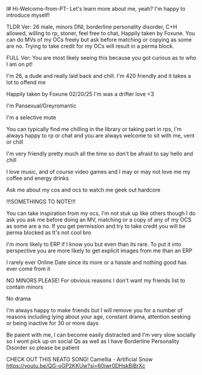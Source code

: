 I# Hi-Welcome-from-PT-
Let's learn more about me, yeah? I'm happy to introduce myself!

TLDR Ver: 26 male, minors DNI, borderline personality disorder, C+H allowed, willing to rp, stoner, feel free to chat, Happily taken by Foxune. You can do MVs of my OCs freely but ask before matching or copying as some are no. Trying to take credit for my OCs will result in a perma block.



FULL Ver: You are most likely seeing this because you got curious as to who I am on pt!

I'm 26, a dude and really laid back and chill. I'm 420 friendly and it takes a lot to offend me

Happily taken by Foxune 02/20/25 I'm was a drifter love <3

I'm Pansexual/Greyromantic

I'm a selective mute

You can typically find me chilling in the library or taking part in rps, I'm always happy to rp or chat and you are always welcome to sit with me, vent or chill

I'm very friendly pretty much all the time so don't be afraid to say hello and chill

I love music, and of course video games and I may or may not love me my coffee and energy drinks

Ask me about my cos and ocs to watch me geek out hardcore

!!!SOMETHINGS TO NOTE!!!

You can take inspiration from my ocs, I'm not stuk up like others though I do ask you ask me before doing an MV, matching or a copy of any of my OCS as some are a no. If you get permission and try to take credit you will be perma blocked as It's not cool bro

I'm more likely to ERP if I know you but even than its rare. To put it into perspective you are more likely to get explicit images from me than an ERP

I rarely ever Online Date since its more or a hassle and nothing good has ever come from it

NO MINORS PLEASE! For obvious reasons I don't want my friends list to contain minors

No drama

I'm always happy to make friends but I will remove you for a number of reasons including lying about your age, constant drama, attention seeking or being inactive for 30 or more days

Be paient with me, I can become easily distracted and I'm very slow socially so I wont pick up on social Qs as well as I have Borderline Personality Disorder so please be patient

CHECK OUT THIS NEATO SONG!
Camellia - Artificial Snow
https://youtu.be/QG-oGP2KKUw?si=60jwr0DHskBiBrXc
